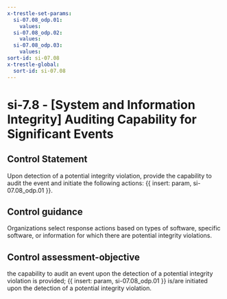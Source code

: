 ```yaml
---
x-trestle-set-params:
  si-07.08_odp.01:
    values:
  si-07.08_odp.02:
    values:
  si-07.08_odp.03:
    values:
sort-id: si-07.08
x-trestle-global:
  sort-id: si-07.08
---
```


# si-7.8 - \[System and Information Integrity\] Auditing Capability for Significant Events

## Control Statement

Upon detection of a potential integrity violation, provide the capability to audit the event and initiate the following actions: {{ insert: param, si-07.08_odp.01 }}.

## Control guidance

Organizations select response actions based on types of software, specific software, or information for which there are potential integrity violations.

## Control assessment-objective

the capability to audit an event upon the detection of a potential integrity violation is provided;
{{ insert: param, si-07.08_odp.01 }} is/are initiated upon the detection of a potential integrity violation.
